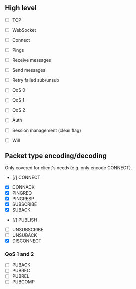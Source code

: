 ## High level

- [ ] TCP
- [ ] WebSocket

- [ ] Connect
- [ ] Pings
- [ ] Receive messages
- [ ] Send messages
- [ ] Retry failed sub/unsub

- [ ] QoS 0
- [ ] QoS 1
- [ ] QoS 2
- [ ] Auth
- [ ] Session management (clean flag)
- [ ] Will

## Packet type encoding/decoding

Only covered for client's needs (e.g. only encode CONNECT).

- [/] CONNECT
- [x] CONNACK
- [x] PINGREQ
- [x] PINGRESP
- [x] SUBSCRIBE
- [x] SUBACK
- [/] PUBLISH
- [ ] UNSUBSCRIBE
- [ ] UNSUBACK
- [x] DISCONNECT

### QoS 1 and 2
- [ ] PUBACK
- [ ] PUBREC
- [ ] PUBREL
- [ ] PUBCOMP